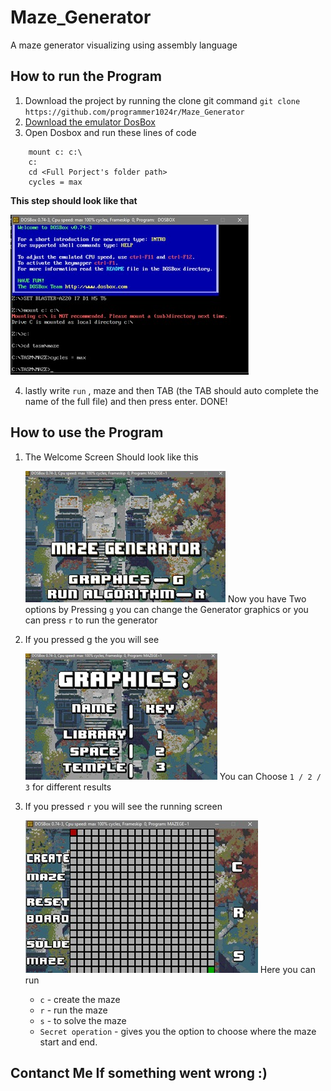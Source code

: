 

# Maze_Generator
A maze generator visualizing using assembly language 

## How to run the Program
1. Download the project by running the clone git command `git clone https://github.com/programmer1024r/Maze_Generator`
2. [Download the emulator DosBox](http://data.cyber.org.il/assembly/dosbox.exe)
3. Open Dosbox and run these lines of code 
```
    mount c: c:\
    c:
    cd <Full Porject's folder path>
    cycles = max
```
**This step should look like that**

![alt text](https://github.com/programmer1024r/Maze_Generator/blob/main/Images%20for%20Instructions/processAssembly.jpeg?raw=true)

4. lastly write `run` , maze and then TAB (the TAB should auto complete the name of the full file) and then press enter. DONE!

## How to use the Program
1.	The Welcome Screen Should look like this

	![alt text](https://github.com/programmer1024r/Maze_Generator/blob/main/Images%20for%20Instructions/welcomeScreen.jpeg?raw=true)
Now you have Two options by Pressing `g` you can change the Generator graphics or you can press `r` to run the generator

2. If you pressed g the you will see 

	![alt text](https://github.com/programmer1024r/Maze_Generator/blob/main/Images%20for%20Instructions/GraphicsScreen.jpeg?raw=true)
You can Choose `1 / 2 / 3` for different results

3. If you pressed `r` you will see the running screen

	![alt text](https://github.com/programmer1024r/Maze_Generator/blob/main/Images%20for%20Instructions/PlayScreen.jpeg?raw=true)
Here you can run 
	* `c` - create the maze
	* `r` - run the maze 
	* `s` - to solve the maze
	* `Secret operation` - gives you the option to choose where the maze start and end.

## Contanct Me If something went wrong :)
